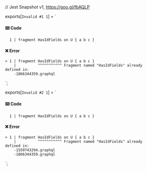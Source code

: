// Jest Snapshot v1, https://goo.gl/fbAQLP

exports[`Invalid #1 1`] = `
#### ⌨️ Code

      1 | fragment HasIdFields on U { a b c }

#### ❌ Error

    > 1 | fragment HasIdFields on U { a b c }
        |          ^^^^^^^^^^^ Fragment named "HasIdFields" already defined in:
    	-1866344359.graphql
`;

exports[`Invalid #2 1`] = `
#### ⌨️ Code

      1 | fragment HasIdFields on U { a b c }

#### ❌ Error

    > 1 | fragment HasIdFields on U { a b c }
        |          ^^^^^^^^^^^ Fragment named "HasIdFields" already defined in:
    	-1559743294.graphql
    	-1866344359.graphql
`;
